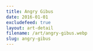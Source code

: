 ```yaml
---
title: Angry Gibus
date: 2016-01-01
excludefeed: true
layout: art-detail
filename: /art/angry-gibus.webp
slug: angry-gibus
---
```

